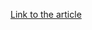 [Link to the article](https://cybersecuritynews.com/kimsuky-hacker-group-employs-new-phishing-tactics/)
